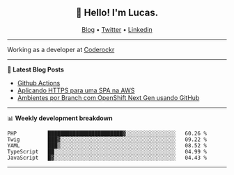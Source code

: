 <h2 align="center">👋 Hello! I'm Lucas.</h2>
<p align="center">
  <a href="https://www.lucassabreu.net.br/">Blog</a> •
  <a href="https://twitter.com/lucassabreu">Twitter</a> •
  <a href="https://www.linkedin.com/in/lucassantosabreu/">Linkedin</a>
</p>

---

Working as a developer at [Coderockr](https://github.com/Coderockr)

---

**📝 Latest Blog Posts**

<!-- BLOG-POST-LIST:START -->
- [Github Actions](https://www.lucassabreu.net.br/post/github-actions/)
- [Aplicando HTTPS para uma SPA na AWS](https://www.lucassabreu.net.br/post/aplicando-https-para-uma-spa-na-aws/)
- [Ambientes por Branch com OpenShift Next Gen usando GitHub](https://www.lucassabreu.net.br/post/ambientes-por-branch-com-openshift-next-gen-usando-github/)
<!-- BLOG-POST-LIST:END -->

---

📊 **Weekly development breakdown**
<!--START_SECTION:waka-->
```text
PHP          ████████████████████████▓░░░░░░░░░░░░░░░░   60.26 % 
Twig         ███▓░░░░░░░░░░░░░░░░░░░░░░░░░░░░░░░░░░░░░   09.22 % 
YAML         ███▒░░░░░░░░░░░░░░░░░░░░░░░░░░░░░░░░░░░░░   08.52 % 
TypeScript   ██░░░░░░░░░░░░░░░░░░░░░░░░░░░░░░░░░░░░░░░   04.99 % 
JavaScript   █▓░░░░░░░░░░░░░░░░░░░░░░░░░░░░░░░░░░░░░░░   04.43 % 
```
<!--END_SECTION:waka-->

---
